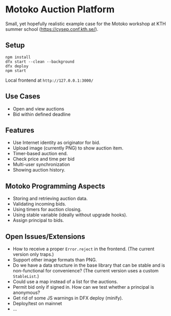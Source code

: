 # Motoko Auction Platform

Small, yet hopefully realistic example case for the Motoko workshop at KTH summer school (https://cysep.conf.kth.se/).

## Setup

```
npm install
dfx start --clean --background
dfx deploy
npm start
```

Local frontend at `http://127.0.0.1:3000/`


## Use Cases
* Open and view auctions
* Bid within defined deadline

## Features
* Use Internet identity as originator for bid.
* Upload image (currently PNG) to show auction item.
* Timer-based auction end.
* Check price and time per bid
* Multi-user synchronization
* Showing auction history.

## Motoko Programming Aspects
* Storing and retrieving auction data.
* Validating incoming bids.
* Using timers for auction closing.
* Using stable variable (ideally without upgrade hooks).
* Assign principal to bids.

## Open Issues/Extensions
* How to receive a proper `Error.reject` in the frontend. (The current version only traps.)
* Support other image formats than PNG.
* Do we have a data structure in the base library that can be stable and is non-functional for convenience? (The current version uses a custom `StableList`.)
* Could use a map instead of a list for the auctions.
* Permit bid only if signed in. How can we test whether a principal is anonymous?
* Get rid of some JS warnings in DFX deploy (minify).
* Deploy/test on mainnet
* ...
